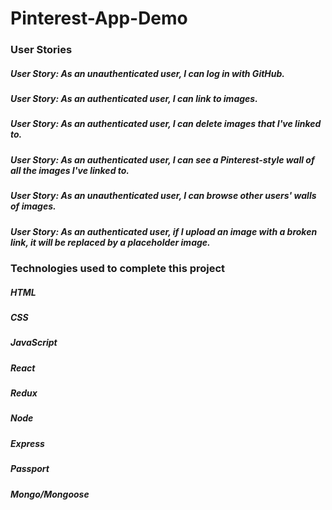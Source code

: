 # Pinterest-App-Demo
 
### User Stories

##### User Story: As an unauthenticated user, I can log in with GitHub.
##### User Story: As an authenticated user, I can link to images.
##### User Story: As an authenticated user, I can delete images that I've linked to.
##### User Story: As an authenticated user, I can see a Pinterest-style wall of all the images I've linked to.
##### User Story: As an unauthenticated user, I can browse other users' walls of images.
##### User Story: As an authenticated user, if I upload an image with a broken link, it will be replaced by a placeholder image.

### Technologies used to complete this project
##### HTML
##### CSS
##### JavaScript
##### React
##### Redux
##### Node
##### Express
##### Passport
##### Mongo/Mongoose
